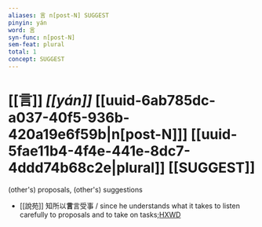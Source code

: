 ```yaml
---
aliases: 言 n[post-N] SUGGEST
pinyin: yán
word: 言
syn-func: n[post-N]
sem-feat: plural
total: 1
concept: SUGGEST 
---
```

# [[言]] *[[yán]]*  [[uuid-6ab785dc-a037-40f5-936b-420a19e6f59b|n[post-N]]] [[uuid-5fae11b4-4f4e-441e-8dc7-4ddd74b68c2e|plural]] [[SUGGEST]]
(other's) proposals, (other's) suggestions
 - [[說苑]] 知所以**言**言受事 / since he understands what it takes to listen carefully to proposals and to take on tasks;[HXWD](https://hxwd.org/textview.html?location=CH1a0907_CHANT_016-1a.4)
